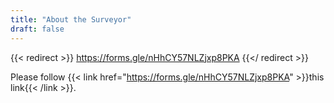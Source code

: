 ```yaml
---
title: "About the Surveyor"
draft: false
---
```

{{< redirect >}} https://forms.gle/nHhCY57NLZjxp8PKA {{</ redirect >}}

Please follow {{< link href="https://forms.gle/nHhCY57NLZjxp8PKA" >}}this link{{< /link >}}.